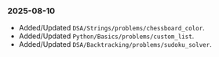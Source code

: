### 2025-08-10

- Added/Updated `DSA/Strings/problems/chessboard_color`.
- Added/Updated `Python/Basics/problems/custom_list`.
- Added/Updated `DSA/Backtracking/problems/sudoku_solver`.